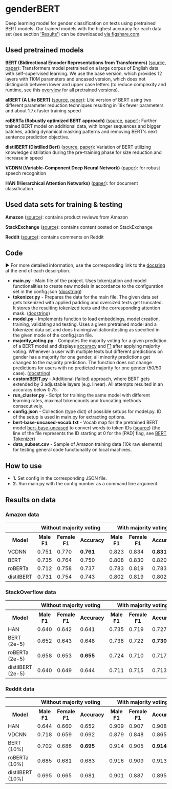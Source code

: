 
# genderBERT
Deep learning model for gender classification on texts using pretrained BERT models. Our trained models with the highest accuracy for each data set (see section ['Results'](https://github.com/lukasmoldon/genderBERT#results-on-data)) can be downloaded [via figshare.com](https://figshare.com/s/3bd528e04efa90567d91).

## Used pretrained models

**BERT (Bidirectional Encoder Representations from Transformers)** ([source](https://huggingface.co/bert-base-uncased), [paper](https://arxiv.org/pdf/1810.04805.pdf)): Transformers model pretrained on a large corpus of English data with self-supervised learning. We use the base version, which provides 12 layers with 110M parameters and uncased version, which does not distinguish between lower and upper case letters (to reduce complexity and runtime, see this [overview](https://huggingface.co/transformers/pretrained_models.html) for all pretrained versions).

**alBERT (A Lite BERT)** ([source](https://huggingface.co/albert-base-v1), [paper](https://arxiv.org/pdf/1909.11942.pdf)): Lite version of BERT using two different parameter reduction techniques resulting in 18x fewer parameters and about 1.7x faster training speed

**roBERTa (Robustly optimized BERT approach)** ([source](https://huggingface.co/roberta-base), [paper](https://arxiv.org/pdf/1907.11692.pdf)): Further trained BERT model on additional data, with longer sequences and bigger batches, adding dynamical masking patterns and removing BERT's next sentence prediction objective.

**distilBERT (Distilled Bert)** ([source](https://huggingface.co/transformers/model_doc/distilbert.html), [paper](https://arxiv.org/abs/1910.01108)): Variation of BERT utilizing knowledge distillation during the pre-training phase for size reduction and increase in speed

**VCDNN (Variable-Component Deep Neural Network)** ([paper](https://www.isca-speech.org/archive/archive_papers/interspeech_2014/i14_2719.pdf)): for robust speech recognition

**HAN (Hierarchical Attention Networks)** ([paper](https://www.cs.cmu.edu/~./hovy/papers/16HLT-hierarchical-attention-networks.pdf)): for document classification



## Used data sets for training & testing

**Amazon** ([source](http://jmcauley.ucsd.edu/data/amazon/)): contains product reviews from Amazon

**StackExchange** ([source](https://archive.org/details/stackexchange)): contains content posted on StackExchange

**Reddit** ([source](https://files.pushshift.io/reddit/)): contains comments on Reddit


## Code
:arrow_forward: For more detailed information, use the corresponding link to the [docsring](https://www.python.org/dev/peps/pep-0257/) at the end of each descirption.
* **main.py** - Main file of the project. Uses tokenization and model functionalities to create new models in accordance to the configuration set in the config.json ([docstring](https://github.com/lukasmoldon/genderBERT/blob/master/main.py#L56-L74))
* **tokenizer.py** - Prepares the data for the main file. The given data set gets tokenized with applied padding and oversized texts get truncated. It stores the resulting tokenized texts and the corresponding attention mask. ([docstring](https://github.com/lukasmoldon/genderBERT/blob/master/tokenizer.py#L25-L53))
* **model.py** - Implements function to load embeddings, model creation, training, validating and testing. Uses a given pretrained model and a tokenized data set and does training/validation/testing as specified in the given mode of the config.json file.
* **majority_voting.py** - Computes the majority voting for a given prediction of a BERT model and displays [accuracy](https://en.wikipedia.org/wiki/Accuracy_and_precision) and [F1](https://en.wikipedia.org/wiki/F1_score) after applying majority voting. Whenever a user with multiple texts but different predictions on gender has a majority for one gender, all minority predictions get changed to the majority prediction. The function does not change predictions for users with no predicted majority for one gender (50/50 case). ([docstring](https://github.com/lukasmoldon/genderBERT/blob/master/majority_voting.py#L9-L22))
* **customBERT.py** - Additional (failed) approach, where BERT gets extended by 3 adjustable layers (e.g. linear). All attempts resulted in an accuracy below 0.75.
* **run_cluster.py** - Script for training the same model with different learning rates, maximal tokencounts and truncating methods consecutively.
* **config.json** - Collection (type dict) of possible setups for model.py. ID of the setup is used in main.py for extracting options.
* **bert-base-uncased-vocab.txt** - Vocab map for the pretrained BERT model [bert-base-uncased](https://huggingface.co/bert-base-uncased) to convert words to token IDs ([source](https://s3.amazonaws.com/models.huggingface.co/bert/bert-base-uncased-vocab.txt)) (the line of the file represents the ID starting at 0 for the [PAD] flag, see [BERT Tokenizer](https://huggingface.co/transformers/v1.2.0/_modules/pytorch_transformers/tokenization_bert.html))
* **data_subset.csv** - Sample of Amazon training data (10k raw elements) for testing general code functionality on local machines.

## How to use
* **1.** Set config in the corresponding JSON file.
* **2.** Run main.py with the config number as a command line argument. 

## Results on data

### Amazon data
<table>
<thead>
  <tr>
    <th></th>
    <th colspan="3">Without majority voting</th>
    <th colspan="3">With majority voting</th>
  </tr>
</thead>
<tbody>
  <tr>
    <th>Model</th>
    <th>Male F1</th>
    <th>Female F1</th>
    <th>Accuracy</th>
    <th>Male F1</th>
    <th>Female F1</th>
    <th>Accuracy</th>
  </tr>
  <tr>
    <td>VCDNN</td>
    <td>0.751</td>
    <td>0.770</td>
    <td><b>0.761</b></td>
    <td>0.823</td>
    <td>0.834</td>
    <td><b>0.831</b></td>
  </tr>
  <tr>
    <td>BERT</td>
    <td>0.735</td>
    <td>0.764</td>
    <td>0.750</td>
    <td>0.808</td>
    <td>0.830</td>
    <td>0.820</td>
  </tr>
  <tr>
    <td>roBERTa</td>
    <td>0.712</td>
    <td>0.758</td>
    <td>0.737</td>
    <td>0.783</td>
    <td>0.819</td>
    <td>0.783</td>
  </tr>
  <tr>
    <td>distilBERT</td>
    <td>0.731</td>
    <td>0.754</td>
    <td>0.743</td>
    <td>0.802</td>
    <td>0.819</td>
    <td>0.802</td>
  </tr>
</tbody>
</table>

### StackOverflow data
<table>
<thead>
  <tr>
    <th></th>
    <th colspan="3">Without majority voting</th>
    <th colspan="3">With majority voting</th>
  </tr>
</thead>
<tbody>
  <tr>
    <th>Model</th>
    <th>Male F1</th>
    <th>Female F1</th>
    <th>Accuracy</th>
    <th>Male F1</th>
    <th>Female F1</th>
    <th>Accuracy</th>
  </tr>
  <tr>
    <td>HAN</td>
    <td>0.640</td>
    <td>0.642</td>
    <td>0.641</td>
    <td>0.735</td>
    <td>0.719</td>
    <td>0.727</td>
  </tr>
  <tr>
    <td>BERT (2e-5)</td>
    <td>0.652</td>
    <td>0.643</td>
    <td>0.648</td>
    <td>0.738</td>
    <td>0.722</td>
    <td><b>0.730</b></td>
  </tr>
  <tr>
    <td>roBERTa (2e-5)</td>
    <td>0.658</td>
    <td>0.653</td>
    <td><b>0.655</b></td>
    <td>0.724</td>
    <td>0.710</td>
    <td>0.717</td>
  </tr>
  <tr>
    <td>distilBERT (2e-5)</td>
    <td>0.640</td>
    <td>0.649</td>
    <td>0.644</td>
    <td>0.711</td>
    <td>0.715</td>
    <td>0.713</td>
  </tr>
</tbody>
</table>

### Reddit data
<table>
<thead>
  <tr>
    <th></th>
    <th colspan="3">Without majority voting</th>
    <th colspan="3">With majority voting</th>
  </tr>
</thead>
<tbody>
  <tr>
    <th>Model</th>
    <th>Male F1</th>
    <th>Female F1</th>
    <th>Accuracy</th>
    <th>Male F1</th>
    <th>Female F1</th>
    <th>Accuracy</th>
  </tr>
  <tr>
    <td>HAN</td>
    <td>0.644</td>
    <td>0.660</td>
    <td>0.652</td>
    <td>0.909</td>
    <td>0.907</td>
    <td>0.908</td>
  </tr>
  <tr>
    <td>VDCNN</td>
    <td>0.718</td>
    <td>0.659</td>
    <td>0.692</td>
    <td>0.879</td>
    <td>0.848</td>
    <td>0.865</td>
  </tr>
  <tr>
    <td>BERT (10%)</td>
    <td>0.702</td>
    <td>0.686</td>
    <td><b>0.695</b></td>
    <td>0.914</td>
    <td>0.905</td>
    <td><b>0.914</b></td>
  </tr>
  <tr>
    <td>roBERTa (10%)</td>
    <td>0.685</td>
    <td>0.681</td>
    <td>0.683</td>
    <td>0.916</td>
    <td>0.909</td>
    <td>0.913</td>
  </tr>
  <tr>
    <td>distilBERT (10%)</td>
    <td>0.695</td>
    <td>0.665</td>
    <td>0.681</td>
    <td>0.901</td>
    <td>0.887</td>
    <td>0.895</td>
  </tr>
</tbody>
</table>
